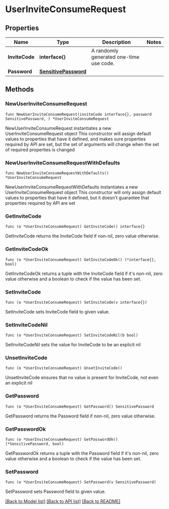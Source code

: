 # UserInviteConsumeRequest

## Properties

Name | Type | Description | Notes
------------ | ------------- | ------------- | -------------
**InviteCode** | **interface{}** | A randomly generated one-time use code. | 
**Password** | [**SensitivePassword**](SensitivePassword.md) |  | 

## Methods

### NewUserInviteConsumeRequest

`func NewUserInviteConsumeRequest(inviteCode interface{}, password SensitivePassword, ) *UserInviteConsumeRequest`

NewUserInviteConsumeRequest instantiates a new UserInviteConsumeRequest object
This constructor will assign default values to properties that have it defined,
and makes sure properties required by API are set, but the set of arguments
will change when the set of required properties is changed

### NewUserInviteConsumeRequestWithDefaults

`func NewUserInviteConsumeRequestWithDefaults() *UserInviteConsumeRequest`

NewUserInviteConsumeRequestWithDefaults instantiates a new UserInviteConsumeRequest object
This constructor will only assign default values to properties that have it defined,
but it doesn't guarantee that properties required by API are set

### GetInviteCode

`func (o *UserInviteConsumeRequest) GetInviteCode() interface{}`

GetInviteCode returns the InviteCode field if non-nil, zero value otherwise.

### GetInviteCodeOk

`func (o *UserInviteConsumeRequest) GetInviteCodeOk() (*interface{}, bool)`

GetInviteCodeOk returns a tuple with the InviteCode field if it's non-nil, zero value otherwise
and a boolean to check if the value has been set.

### SetInviteCode

`func (o *UserInviteConsumeRequest) SetInviteCode(v interface{})`

SetInviteCode sets InviteCode field to given value.


### SetInviteCodeNil

`func (o *UserInviteConsumeRequest) SetInviteCodeNil(b bool)`

 SetInviteCodeNil sets the value for InviteCode to be an explicit nil

### UnsetInviteCode
`func (o *UserInviteConsumeRequest) UnsetInviteCode()`

UnsetInviteCode ensures that no value is present for InviteCode, not even an explicit nil
### GetPassword

`func (o *UserInviteConsumeRequest) GetPassword() SensitivePassword`

GetPassword returns the Password field if non-nil, zero value otherwise.

### GetPasswordOk

`func (o *UserInviteConsumeRequest) GetPasswordOk() (*SensitivePassword, bool)`

GetPasswordOk returns a tuple with the Password field if it's non-nil, zero value otherwise
and a boolean to check if the value has been set.

### SetPassword

`func (o *UserInviteConsumeRequest) SetPassword(v SensitivePassword)`

SetPassword sets Password field to given value.



[[Back to Model list]](../README.md#documentation-for-models) [[Back to API list]](../README.md#documentation-for-api-endpoints) [[Back to README]](../README.md)



